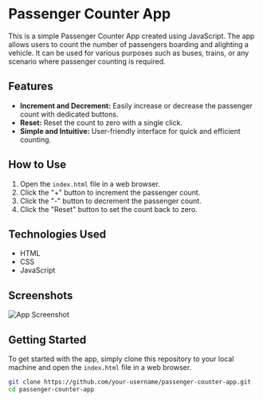 # Passenger Counter App

This is a simple Passenger Counter App created using JavaScript. The app allows users to count the number of passengers boarding and alighting a vehicle. It can be used for various purposes such as buses, trains, or any scenario where passenger counting is required.

## Features

- **Increment and Decrement:** Easily increase or decrease the passenger count with dedicated buttons.
- **Reset:** Reset the count to zero with a single click.
- **Simple and Intuitive:** User-friendly interface for quick and efficient counting.

## How to Use

1. Open the `index.html` file in a web browser.
2. Click the "+" button to increment the passenger count.
3. Click the "-" button to decrement the passenger count.
4. Click the "Reset" button to set the count back to zero.

## Technologies Used

- HTML
- CSS
- JavaScript

## Screenshots

![App Screenshot](screenshot.png)

## Getting Started

To get started with the app, simply clone this repository to your local machine and open the `index.html` file in a web browser.

```bash
git clone https://github.com/your-username/passenger-counter-app.git
cd passenger-counter-app
